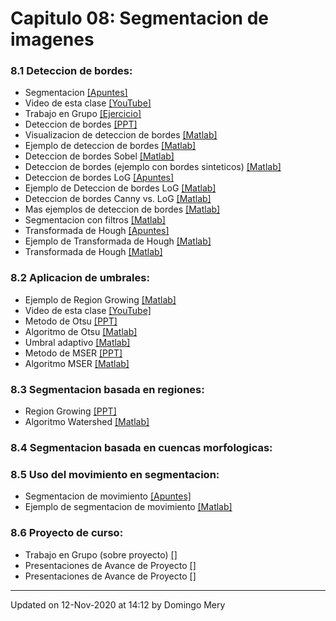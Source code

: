 
# Capitulo 08: Segmentacion de imagenes
### 8.1 Deteccion de bordes:
* Segmentacion [[Apuntes]](https://github.com/domingomery/imagenes/blob/master/clases/Cap08_Segmentacion/presentations/IMG08_Segmentacion.pdf)
* Video de esta clase [[YouTube]](https://youtu.be/MlOV8JIWAjI)
* Trabajo en Grupo [[Ejercicio]](https://github.com/domingomery/imagenes/tree/master/clases/Cap07_Morphologia/ejercicio)
* Deteccion de bordes [[PPT]](https://github.com/domingomery/imagenes/blob/master/clases/Cap08_Segmentacion/presentations/IMG08_Bordes.pptx)
* Visualizacion de deteccion de bordes [[Matlab]](https://github.com/domingomery/imagenes/blob/master/clases/Cap08_Segmentacion/matlab/IMG08_EdgeVisualization.m)
* Ejemplo de deteccion de bordes [[Matlab]](https://github.com/domingomery/imagenes/blob/master/clases/Cap08_Segmentacion/matlab/IMG08_EdgeSimple.m)
* Deteccion de bordes Sobel [[Matlab]](https://github.com/domingomery/imagenes/blob/master/clases/Cap08_Segmentacion/matlab/IMG08_EdgeSobel.m)
* Deteccion de bordes (ejemplo con bordes sinteticos) [[Matlab]](https://github.com/domingomery/imagenes/blob/master/clases/Cap08_Segmentacion/matlab/IMG08_EdgeSynthetic.m)
* Deteccion de bordes LoG [[Apuntes]](https://github.com/domingomery/imagenes/blob/master/clases/Cap08_Segmentacion/presentations/IMG08_LoG_Filtering.pdf)
* Ejemplo de Deteccion de bordes LoG [[Matlab]](https://github.com/domingomery/imagenes/blob/master/clases/Cap08_Segmentacion/matlab/IMG08_EdgeLoG.m)
* Deteccion de bordes Canny vs. LoG [[Matlab]](https://github.com/domingomery/imagenes/blob/master/clases/Cap08_Segmentacion/matlab/IMG08_EdgesLoGvsCanny.m)
* Mas ejemplos de deteccion de bordes [[Matlab]](https://github.com/domingomery/imagenes/blob/master/clases/Cap08_Segmentacion/matlab/IMG08_EdgeDetectionAll.m)
* Segmentacion con filtros [[Matlab]](https://github.com/domingomery/imagenes/blob/master/clases/Cap08_Segmentacion/matlab/IMG08_SegFiltering.m)
* Transformada de Hough [[Apuntes]](https://github.com/domingomery/imagenes/blob/master/clases/Cap08_Segmentacion/presentations/IMG08_HoughTransform.pdf)
* Ejemplo de Transformada de Hough [[Matlab]](https://github.com/domingomery/imagenes/blob/master/clases/Cap08_Segmentacion/matlab/IMG08_Hough.m)
* Transformada de Hough [[Matlab]](https://github.com/domingomery/imagenes/blob/master/clases/Cap08_Segmentacion/matlab/IMG08_Hough_Toy.m)
### 8.2 Aplicacion de umbrales:
* Ejemplo de Region Growing [[Matlab]](https://github.com/domingomery/imagenes/blob/master/clases/Cap08_Segmentacion/matlab/IMG08_SegmentationRegGrow.m)
* Video de esta clase [[YouTube]](https://youtu.be/WJmq1tU5gWA)
* Metodo de Otsu [[PPT]](https://github.com/domingomery/imagenes/blob/master/clases/Cap08_Segmentacion/presentations/IMG08_Otsu.pptx)
* Algoritmo de Otsu [[Matlab]](https://github.com/domingomery/imagenes/blob/master/clases/Cap08_Segmentacion/matlab/IMG08_SegmentationOtsu.m)
* Umbral adaptivo [[Matlab]](https://github.com/domingomery/imagenes/blob/master/clases/Cap08_Segmentacion/matlab/IMG08_SegUmbralAdaptivo.m)
* Metodo de MSER [[PPT]](https://github.com/domingomery/imagenes/blob/master/clases/Cap08_Segmentacion/presentations/IMG08_MSER.pptx)
* Algoritmo MSER [[Matlab]](https://github.com/domingomery/imagenes/blob/master/clases/Cap08_Segmentacion/matlab/IMG08_SegmentationMSER.m)
### 8.3 Segmentacion basada en regiones:
* Region Growing [[PPT]](https://github.com/domingomery/imagenes/blob/master/clases/Cap08_Segmentacion/presentations/IMG08_RegionGrowing.pptx)
* Algoritmo Watershed [[Matlab]](https://github.com/domingomery/imagenes/blob/master/clases/Cap08_Segmentacion/matlab/IMG08_SegWatershed.m)
### 8.4 Segmentacion basada en cuencas morfologicas:
### 8.5 Uso del movimiento en segmentacion:
* Segmentacion de movimiento [[Apuntes]](https://github.com/domingomery/imagenes/blob/master/clases/Cap08_Segmentacion/presentations/IMG08_SegVideo.pdf)
* Ejemplo de segmentacion de movimiento [[Matlab]](https://github.com/domingomery/imagenes/blob/master/clases/Cap08_Segmentacion/matlab/IMG08_SegVideo.m)
### 8.6 Proyecto de curso:
* Trabajo en Grupo (sobre proyecto) [[]](https://github.com/domingomery/imagenes/blob/master/clases/Cap08_Segmentacion//)
* Presentaciones de Avance de Proyecto [[]](https://github.com/domingomery/imagenes/blob/master/clases/Cap08_Segmentacion//)
* Presentaciones de Avance de Proyecto [[]](https://github.com/domingomery/imagenes/blob/master/clases/Cap08_Segmentacion//)
---


Updated on 12-Nov-2020 at 14:12 by Domingo Mery
